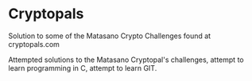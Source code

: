# Cryptopals
Solution to some of the Matasano Crypto Challenges found at cryptopals.com

Attempted solutions to the Matasano Cryptopal's challenges, attempt to learn programming in C, attempt to learn GIT.


